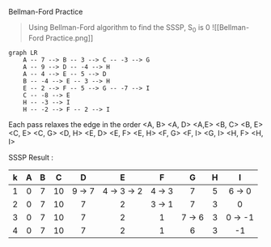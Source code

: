 Bellman-Ford Practice    
> Using Bellman-Ford algorithm to find the SSSP, S<sub>0</sub> is 0
> ![[Bellman-Ford Practice.png]]
```mermaid
graph LR
	A -- 7 --> B -- 3 --> C -- -3 --> G
	A -- 9 --> D -- -4 --> H
	A -- 4 --> E -- 5 --> D
	B -- -4 --> E -- 3 --> H
	E -- 2 --> F -- 5 --> G -- -7 --> I
	C -- -8 --> E
	H -- -3 --> I
	H -- -2 --> F -- 2 --> I
```
Each pass relaxes the edge
in the order
<A, B> <A, D> <A,E>
<B, C> <B, E>
<C, E> <C, G>
<D, H>
<E, D> <E, F> <E, H>
<F, G> <F, I>
<G, I>
<H, F> <H, I>

SSSP Result : 

|  k |  A  |  B  |  C  |  D  |  E  |  F  |  G  |  H  |  I  |
|:--:|:--:|:--:|:--:|:--:|:--:|:--:|:--:|:--:|:--:|
| 1 | 0 | 7 | 10 | 9 $\rightarrow$ 7 | 4 $\rightarrow$ 3 $\rightarrow$ 2 | 4 $\rightarrow$ 3 | 7 | 5 | 6 $\rightarrow$ 0 |
| 2 | 0 | 7 | 10 | 7 | 2 | 3 $\rightarrow$ 1 | 7 | 3 | 0 |
| 3 | 0 | 7 | 10 | 7 | 2 | 1 | 7 $\rightarrow$ 6 | 3 | 0 $\rightarrow$ -1 |
| 4 | 0 | 7 | 10 | 7 | 2 | 1 | 6 | 3 | -1 |

